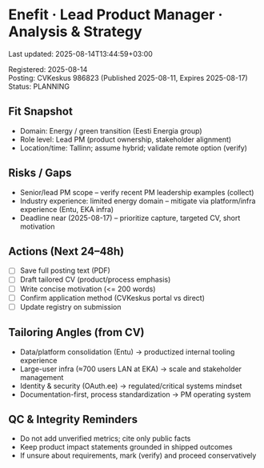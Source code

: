 # Enefit · Lead Product Manager · Analysis & Strategy

Last updated: 2025-08-14T13:44:59+03:00


Registered: 2025-08-14  
Posting: CVKeskus 986823 (Published 2025-08-11, Expires 2025-08-17)  
Status: PLANNING

## Fit Snapshot

- Domain: Energy / green transition (Eesti Energia group)
- Role level: Lead PM (product ownership, stakeholder alignment)
- Location/time: Tallinn; assume hybrid; validate remote option (verify)

## Risks / Gaps

- Senior/lead PM scope – verify recent PM leadership examples (collect)
- Industry experience: limited energy domain – mitigate via platform/infra experience (Entu, EKA infra)
- Deadline near (2025-08-17) – prioritize capture, targeted CV, short motivation

## Actions (Next 24–48h)

- [ ] Save full posting text (PDF)  
- [ ] Draft tailored CV (product/process emphasis)  
- [ ] Write concise motivation (<= 200 words)  
- [ ] Confirm application method (CVKeskus portal vs direct)  
- [ ] Update registry on submission

## Tailoring Angles (from CV)

- Data/platform consolidation (Entu) → productized internal tooling experience
- Large-user infra (≈700 users LAN at EKA) → scale and stakeholder management
- Identity & security (OAuth.ee) → regulated/critical systems mindset
- Documentation-first, process standardization → PM operating system

## QC & Integrity Reminders

- Do not add unverified metrics; cite only public facts  
- Keep product impact statements grounded in shipped outcomes  
- If unsure about requirements, mark (verify) and proceed conservatively
